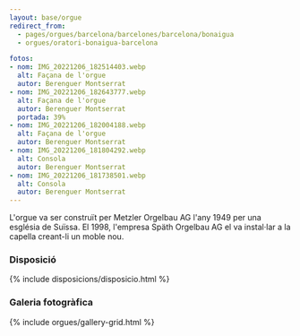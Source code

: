 ```yaml
---
layout: base/orgue
redirect_from:
  - pages/orgues/barcelona/barcelones/barcelona/bonaigua
  - orgues/oratori-bonaigua-barcelona

fotos:
- nom: IMG_20221206_182514403.webp
  alt: Façana de l'orgue
  autor: Berenguer Montserrat
- nom: IMG_20221206_182643777.webp 
  alt: Façana de l'orgue
  autor: Berenguer Montserrat
  portada: 39%
- nom: IMG_20221206_182004188.webp
  alt: Façana de l'orgue
  autor: Berenguer Montserrat
- nom: IMG_20221206_181804292.webp
  alt: Consola
  autor: Berenguer Montserrat
- nom: IMG_20221206_181738501.webp
  alt: Consola
  autor: Berenguer Montserrat
---
```


L'orgue va ser construït per Metzler Orgelbau AG l'any 1949 per una església de Suïssa. El 1998, l'empresa Späth Orgelbau AG
el va instal·lar a la capella creant-li un moble nou. 

### Disposició

{% include disposicions/disposicio.html %}

### Galeria fotogràfica

{% include orgues/gallery-grid.html %}

